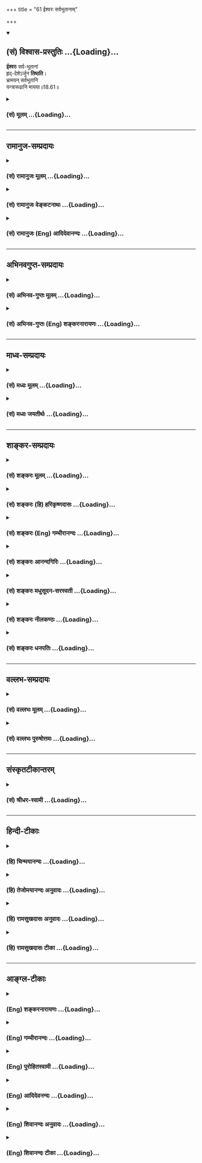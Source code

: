 +++
title = "61 ईश्वरः सर्वभूतानाम्"

+++
<div class="js_include" newlevelforh1="2" title="(सं) विश्वास-प्रस्तुतिः" unfilled url="/mahAbhAratam/shlokashaH/06-bhIShma-parva/03-bhagavad-gItA-parva/saMskRtam/vishvAsa-prastutiH/18_moxa-saMnyAsa-yogaH/61_IshvaraH_sarvabhU.md">
<details open><summary><h2>(सं) विश्वास-प्रस्तुतिः ...{Loading}...</h2></summary>

**ईश्वरः** सर्व-भूतानां  
हृद्-देशेऽर्जुन **तिष्ठति**।  
भ्रामयन् सर्वभूतानि  
यन्त्रारूढानि मायया॥18.61॥
</details>
</div>
<div class="js_include collapsed" newlevelforh1="3" title="(सं) मूलम्" unfilled url="/mahAbhAratam/shlokashaH/06-bhIShma-parva/03-bhagavad-gItA-parva/saMskRtam/mUlam/18_moxa-saMnyAsa-yogaH/61_IshvaraH_sarvabhU.md">
<details><summary><h3>(सं) मूलम् ...{Loading}...</h3></summary>

ईश्वरः सर्वभूतानां हृद्देशेऽर्जुन तिष्ठति।  
भ्रामयन्सर्वभूतानि यन्त्रारूढानि मायया।।18.61।।
</details>
</div>


_________________
## रामानुज-सम्प्रदायः
<div class="js_include collapsed" newlevelforh1="3" title="(सं) रामानुजः मूलम्" unfilled url="/mahAbhAratam/shlokashaH/06-bhIShma-parva/03-bhagavad-gItA-parva/saMskRtam/rAmAnujaH/mUlam/18_moxa-saMnyAsa-yogaH/61_IshvaraH_sarvabhU.md">
<details><summary><h3>(सं) रामानुजः मूलम् ...{Loading}...</h3></summary>

।।18.61।।**ईश्वरः** सर्वनियमनशीलो वासुदेवः **सर्वभूतानां हृद्देशे**
सकलप्रवृत्तिनिवृत्तिमूलज्ञानोदये देशे **तिष्ठति।** कथं किं कुर्वन्
तिष्ठति**यन्त्रारूढानि सर्वभूतानि मायया भ्रामयन्** स्वेन एव निर्मितं
देहेन्द्रियावस्थप्रकृत्याख्यं यन्त्रम् आरूढानि सर्वभूतानि स्वकीयया
सत्त्वादिगुणमय्या मायया गुणानुगुणं प्रवर्तयन् तिष्ठति इत्यर्थः। पूर्वम्
अपि एतद् उक्तम्सर्वस्य चाहं हृदि सन्निविष्टो मत्तः स्मृतिर्ज्ञानमपोहनं च
(गीता 15।15) इतिमत्तः सर्वं प्रवर्तते (गीता 10।8) इति च। श्रुतिश्च -- य
आत्मनि तिष्ठन् (शत॰ ब्रा॰ 1।13।1) इत्यादिका। एतन्मायानिवृत्तिहेतुम् आह --

</details>
</div>
<div class="js_include collapsed" newlevelforh1="3" title="(सं) रामानुजः वेङ्कटनाथः" unfilled url="/mahAbhAratam/shlokashaH/06-bhIShma-parva/03-bhagavad-gItA-parva/saMskRtam/rAmAnujaH/venkaTanAthaH/18_moxa-saMnyAsa-yogaH/61_IshvaraH_sarvabhU.md">
<details><summary><h3>(सं) रामानुजः वेङ्कटनाथः ...{Loading}...</h3></summary>

  
  
।।18.61।। उक्तार्थस्थापनाय त्वय्युदासीने कथमहं प्रवर्तेय तथात्वे वा कथं
तव सर्वहेतुत्वं इति चोद्यम्ईश्वरः इति श्लोकेन परिह्रियत इत्याह -- सर्वं
हीति। उक्तं स्वभावपारतन्त्र्यमपि मत्प्रयुक्तम् मम च साधारणकारणत्वान्न
कश्चिद्विरोध इति भावः। ईश्वरशब्दस्यात्रेन्द्रादिशब्दवत्
अर्वाचीनेश्वरविषयरूढिशङ्कापरिहाराय यौगिकमर्थमन्वर्थसमाख्यया
स्थापयतिसर्वनियमनशीलो वासुदेव इति। सापेक्षनिरपेक्षयोर्निरपेक्षसम्प्रत्ययः
इति न्यायादीश्वरत्वस्य सर्वविषयत्वं सिद्धम्। तस्य च व्याप्तिमूलत्वं
वासुदेवशब्देन दर्शितम्। वक्तृविषयत्वज्ञापनाय वासुदेवशब्दः।
सर्वेश्वरेणमया इति ह्यधस्ताद्दर्शितम्। सर्वव्याप्तस्य हृद्देशे
विशेषस्थितिवचनं किमर्थं इत्यत आह --
सकलप्रवृत्तिनिवृत्तिमूलज्ञानोदयप्रदेश इति। एतेन हृदयस्थितेःभ्रामयन्
इत्यत्रोपयोगो दर्शितः। ,कथमित्युपकरणाभिप्रायम्मायया इति हि तदुत्तरम्। किं
कुर्वन्निति -- ईश्वरशब्देन नियन्तृतैकनिरूपणीयतया प्रतिपन्नोऽसौ कीदृशं
नियमनं कुर्वन्नित्यर्थः। यन्त्र इत्यादिभ्रामयन् इत्यन्तमेकं वाक्यं
प्रश्नवाक्यादाकृष्टेन तिष्ठतिनाऽन्वेतव्यम्। प्रागुक्तसर्वपरामर्शेन
यन्त्रमायादिशब्दानामर्थं विवृणोति -- स्वेनैव निर्मितमित्यादिना।
भूतशब्देन; हृत्प्रदेशनिर्देशेन; पुरुषप्रवृत्तिविशेषानुगुण्यात्;
अर्थस्वभावेन च यन्त्रशब्दोऽत्र देहेन्द्रियसङ्घातविशेषविषयः। महतः
परमव्यक्तशब्देन निर्दिष्टम्; तत्रैव च शरीरं रथमेव च \[कठो.3।3\] इति
रथाख्ययन्त्रत्वेन रूपितमिति ज्ञापनाय -- देहेन्द्रियावस्थं
प्रकृत्याख्यमित्युक्तम्। तथा च श्रूयते -- सर्वाजीवे सर्वसंस्थे भ्रमन्ते
(बृहन्ते) तस्मिन् हंसो भ्राम्यते ब्रह्मचक्रे। पृथगात्मानं प्रेरितारं च
मत्वा जुष्टस्ततस्तेनामृतत्वमेति \[श्वे.उ.1।6ना.प.9।5\] इति।
एतेनयन्त्रारूढानीव(शां.)इतीवशब्दलोपेन व्याकुर्वन्तो निरस्ताः। स्वकीयेति
-- आदौगुणमयी मम माया \[7।14\] इति ह्युक्तम्। श्रुतिश्च अस्मान्मायी सृजते
विश्वमेतत्तस्मिंश्चान्यो मायया सन्निरुद्धः \[श्वेता.4।9\] मायां तु
प्रकृतिं विद्यान्मायिनं तु महेश्वरम् \[श्वेता.4।10\] इति। जीवस्य
कर्तृत्वादिभङ्गपरिहारायगुणानुगुणमित्युक्तम्। नहि जीवमीश्वरो
भूतावेशन्यायेन प्रवर्तयति; अपितु सत्त्वादिगुणमयान् भावान् पुरस्कृत्य
पूर्वसिद्धवासनाविशेषजनितसङ्गद्वारेणेति न विरोधः। भ्रामयन्;
भ्रमयन्नित्यर्थः। तत्र प्रवृत्तिहेतुतया मोहनमन्तर्नीतं; न तु
शाब्दमित्याह -- प्रवर्तयन्निति। अत्र शब्देन परोक्षव्यपदेशेनापि वक्ता
वासुदेवो निर्दिष्ट इतीममर्थं प्रागुक्तेन द्रढयितुमाह -- पूर्वमपीति। य
आत्मनि तिष्ठन् \[श.ब्रा.14।5।30\] इत्यादिनिर्दिष्टोऽन्तर्यामी
सौबालिक्यामुपनिषदि नारायण इति विशेषितः स एष सर्वभूतान्तरात्माऽपहतपाप्मा
दिव्यो देव एको नारायणः \[सुबालो.7\] इति।  
  

</details>
</div>
<div class="js_include collapsed" newlevelforh1="3" title="(सं) रामानुजः (Eng) आदिदेवानन्दः" unfilled url="/mahAbhAratam/shlokashaH/06-bhIShma-parva/03-bhagavad-gItA-parva/saMskRtam/rAmAnujaH/english/AdidevAnandaH/18_moxa-saMnyAsa-yogaH/61_IshvaraH_sarvabhU.md">
<details><summary><h3>(सं) रामानुजः (Eng) आदिदेवानन्दः ...{Loading}...</h3></summary>

18.61 Lord Vasudeva, who is the ruler over all, lives in 'the heart of all beings,' i.e., in the region from which arises all knowledge which is at the root of all secular and spiritual activities. How and doing what does He exist; He exists enabling, by His Maya (power), 'all beings who are mounted, as it were, on the machine Prakrti' in the form of body and senses created by Himself, to act in accordance with their Gunas of Sattva and others. It was already expressed in 'And I am seated in the hearts of all. From Me are memory, knowledge and their removal also'
(15.15) and in 'From Me proceed everything' (10.8). The Srutis also proclaim 'He who, dwelling in the self' (Br. U. Madh., 3.7.22). He now explains the way to get rid of the Maya:

</details>
</div>


_________________
## अभिनवगुप्त-सम्प्रदायः
<div class="js_include collapsed" newlevelforh1="3" title="(सं) अभिनव-गुप्तः मूलम्" unfilled url="/mahAbhAratam/shlokashaH/06-bhIShma-parva/03-bhagavad-gItA-parva/saMskRtam/abhinava-guptaH/mUlam/18_moxa-saMnyAsa-yogaH/61_IshvaraH_sarvabhU.md">
<details><summary><h3>(सं) अभिनव-गुप्तः मूलम् ...{Loading}...</h3></summary>

।।18.61 -- 18.62।। ईश्वर इति। तमेवेति। एष ईश्वरः परमात्मा अवश्यं शरणत्वेन
ग्राह्यः। तत्र हि अधिष्ठातरि कर्तरि +++(omits कर्तरि )+++ बोद्धरि स्वात्ममये
विमृष्टे +++(;N विस्पष्टे )+++ ; न कर्माणि स्थतिभाञ्जि भवन्ति। न हि
निशिततरनखरकोटिविदारितसमदकरिकरटगलितमुक्ताफलनिकरपरिकरप्रकाशितप्रतापमहसि (
omits -- परिकर -- ) सिंहकिशोरके गुहामधितिष्ठति चपलमनसो
विद्रवणमात्रबलशालिनो हरिणपोतकाः +++(K हिरण -- )+++ स्वैरं
स्वव्यापारपरिशीलनापटुभावमवलंबन्ते इति। तमेव शरणं गच्च्छइत्युपक्रम्य
मत्प्रसादात् इति निर्वाहवाक्यमभिदधत् भगवान् परमात्मानम् ईश्वरं वासुदेवं
च एकतया योजयति इति।

</details>
</div>
<div class="js_include collapsed" newlevelforh1="3" title="(सं) अभिनव-गुप्तः (Eng) शङ्करनारायणः" unfilled url="/mahAbhAratam/shlokashaH/06-bhIShma-parva/03-bhagavad-gItA-parva/saMskRtam/abhinava-guptaH/english/shankaranArAyaNaH/18_moxa-saMnyAsa-yogaH/61_IshvaraH_sarvabhU.md">
<details><summary><h3>(सं) अभिनव-गुप्तः (Eng) शङ्करनारायणः ...{Loading}...</h3></summary>

18.61 See Comment under 18.62

</details>
</div>


_________________
## माध्व-सम्प्रदायः
<div class="js_include collapsed" newlevelforh1="3" title="(सं) मध्वः मूलम्" unfilled url="/mahAbhAratam/shlokashaH/06-bhIShma-parva/03-bhagavad-gItA-parva/saMskRtam/madhvaH/mUlam/18_moxa-saMnyAsa-yogaH/61_IshvaraH_sarvabhU.md">
<details><summary><h3>(सं) मध्वः मूलम् ...{Loading}...</h3></summary>

।।18.61।। Sri Madhvacharya did not comment on this sloka.

</details>
</div>
<div class="js_include collapsed" newlevelforh1="3" title="(सं) मध्वः जयतीर्थः" unfilled url="/mahAbhAratam/shlokashaH/06-bhIShma-parva/03-bhagavad-gItA-parva/saMskRtam/madhvaH/jayatIrthaH/18_moxa-saMnyAsa-yogaH/61_IshvaraH_sarvabhU.md">
<details><summary><h3>(सं) मध्वः जयतीर्थः ...{Loading}...</h3></summary>

।।18.61।। Sri Jayatirtha did not comment on this sloka.

</details>
</div>


_________________
## शाङ्कर-सम्प्रदायः
<div class="js_include collapsed" newlevelforh1="3" title="(सं) शङ्करः मूलम्" unfilled url="/mahAbhAratam/shlokashaH/06-bhIShma-parva/03-bhagavad-gItA-parva/saMskRtam/shankaraH/mUlam/18_moxa-saMnyAsa-yogaH/61_IshvaraH_sarvabhU.md">
<details><summary><h3>(सं) शङ्करः मूलम् ...{Loading}...</h3></summary>

।।18.61।। -- **ईश्वरः** ईशनशीलः नारायणः **सर्वभूतानां** सर्वप्राणिनां
**हृद्देशे** हृदयदेशे **अर्जुन** शुक्लान्तरात्मस्वभावः विशुद्धान्तःकरणः
-- अहश्च कृष्णमहरर्जुनं च (ऋ. सं. 6।9।1) इति दर्शनात् -- **तिष्ठति**
स्थितिं लभते। तेषु सः कथं तिष्ठतीति; आह -- **भ्रामयन्** भ्रमणं कारयन्
**सर्वभूतानि यन्त्रारूढानि** यन्त्राणि आरूढानि अधिष्ठितानि इव -- इति
इवशब्दः अत्र द्रष्टव्यः -- यथा दारुकृतपुरुषादीनि यन्त्रारूढानि।
**मायया** च्छद्मना भ्रामयन् तिष्ठति इति संबन्धः।।

</details>
</div>
<div class="js_include collapsed" newlevelforh1="3" title="(सं) शङ्करः (हि) हरिकृष्णदासः" unfilled url="/mahAbhAratam/shlokashaH/06-bhIShma-parva/03-bhagavad-gItA-parva/saMskRtam/shankaraH/hindI/harikRShNadAsaH/18_moxa-saMnyAsa-yogaH/61_IshvaraH_sarvabhU.md">
<details><summary><h3>(सं) शङ्करः (हि) हरिकृष्णदासः ...{Loading}...</h3></summary>

।।18.61।। क्योंकि --, हे अर्जुन ईश्वर अर्थात् सबका शासन करनेवाला नारायण
समस्त प्राणियोंके हृदयदेशमें स्थित है। जो शुक्ल स्वच्छशुद्ध
अन्तरात्मास्वभाववाला हो अर्थात् पवित्र अन्तःकरणयुक्त हो उसका नाम अर्जुन
है क्योंकि,अहश्च कृष्णमहरर्जुनं च इस कथनमें अर्जुनशब्द शुद्धताका वाचक
देखा गया है। वह ( ईश्वर ) कैसे स्थित है सो कहते हैं -- समस्त
प्राणियोंको; यन्त्रपर आरूढ़ हुईचढ़ी हुई कठपुतलियोंकी भाँति; भ्रमाता हुआ
-- भ्रमण कराता हुआ स्थित है। यहाँ इव ( भाँति ) शब्द अधिक समझना चाहिये;
अर्थात् जैसे यन्त्रपर आरूढ़ कठपुतली आदिको ( खिलाड़ी ) मायासे भ्रमाता हुआ
स्थित रहता है; उसी तरह ईश्वर सबके हृदयमें स्थित है; इस प्रकार इसका
सम्बन्ध है।

</details>
</div>
<div class="js_include collapsed" newlevelforh1="3" title="(सं) शङ्करः (Eng) गम्भीरानन्दः" unfilled url="/mahAbhAratam/shlokashaH/06-bhIShma-parva/03-bhagavad-gItA-parva/saMskRtam/shankaraH/english/gambhIrAnandaH/18_moxa-saMnyAsa-yogaH/61_IshvaraH_sarvabhU.md">
<details><summary><h3>(सं) शङ्करः (Eng) गम्भीरानन्दः ...{Loading}...</h3></summary>

18.61 Arjuna, O Arjuna-one whose self is naturally white (pure), i.e.
one possessing a pure internal organ. This follows from the Vedic text,
'The day is dark and the day is arjuna (white) (Rg. 6.9.1). Isvarah, the
Lord , Narayana the Ruler; tisthati, resides, remains seated; hrd-dese,
in the region of the heart; sarva-bhutanam, of all creatures, of all
living beings. How does He reside; In answer the Lord says: bhramayan,
revolving; mayaya, through Maya, through delusion; sarva-bhutani, all
the creatures; as though yantra-arudhani, mounted on a machine-like man'
etc., made of wood, mounted on a machine. The word iva (as though) has
to be thus understood here. Bhramayan, revolving, is to be connected
with tisthati, resides (conveying the idea, 'resides৷৷.while
revolving').

</details>
</div>
<div class="js_include collapsed" newlevelforh1="3" title="(सं) शङ्करः आनन्दगिरिः" unfilled url="/mahAbhAratam/shlokashaH/06-bhIShma-parva/03-bhagavad-gItA-parva/saMskRtam/shankaraH/AnandagiriH/18_moxa-saMnyAsa-yogaH/61_IshvaraH_sarvabhU.md">
<details><summary><h3>(सं) शङ्करः आनन्दगिरिः ...{Loading}...</h3></summary>

।।18.61।। इतोऽपि त्वया युद्धं कर्तव्यमेवेत्याह -- **यस्मादिति।**
अर्जुनशब्दस्योक्तार्थत्वे श्रुतिमुदाहरति -- **अहश्चेति।**अहश्च
कृष्णमहरर्जुनं च विवर्तेते रजसी वेद्याभिः इत्यत्र
किंचिदहस्तावत्कृष्णमस्वच्छं कलुषितमिव लक्ष्यते
किंचित्पुनरहरर्जुनमतिस्वच्छं शुद्धस्वभावमुपलभ्यते। एवमर्जुनशब्दस्य
शुक्लशब्दपर्यायतया प्रयोगदर्शनादुक्तार्थत्वमुचितमित्यर्थः।
यन्त्रारूढानीवेति कथमुच्यते तत्राह -- **इवशब्द इति।** तदेव प्रपञ्चयति --
**यथेति।** दारुमयानि यन्त्राणि यथा लौकिको मायावी मायया भ्रामयन्वर्तते
तथेश्वरोऽपि सर्वाणि भूतानि भ्रामयन्नेव हृदये तिष्ठतीत्यर्थः।

</details>
</div>
<div class="js_include collapsed" newlevelforh1="3" title="(सं) शङ्करः मधुसूदन-सरस्वती" unfilled url="/mahAbhAratam/shlokashaH/06-bhIShma-parva/03-bhagavad-gItA-parva/saMskRtam/shankaraH/madhusUdana-sarasvatI/18_moxa-saMnyAsa-yogaH/61_IshvaraH_sarvabhU.md">
<details><summary><h3>(सं) शङ्करः मधुसूदन-सरस्वती ...{Loading}...</h3></summary>

।।18.61।। स्वभावाधीनतामुक्त्वेश्वराधीनतां विवृणोति -- ईश्वर इति। ईश्वर
ईशनशीलो नारायणः सर्वान्तर्यामीयः पृथिव्यां तिष्ठन्पृथिव्या अन्तरो यं
पृथिवी न वेद यस्य पृथिवी शरीरं यः पृथिवीमन्तरो यमयति। यच्च
किंचिज्जगत्सर्वं दृश्यते श्रूयतेऽपि वा। अन्तर्बहिश्च तत्सर्वं व्याप्य
नारायणः स्थितः इत्यादिश्रुतिसिद्धः सर्वभूतानां सर्वेषां प्राणिनां
हृद्देशेऽन्तःकरणे तिष्ठति सर्वव्यापकोऽपि तत्राभिव्यज्यते
सप्तद्वीपाधिपतिरिव राम उत्तरकोसलेषु। हेऽर्जुन हे शुक्ल शुद्धान्तःकरण;
एतादृशमीश्वरं त्वं ज्ञातुं योग्योसीति द्योत्यते। किं कुर्वंस्तिष्ठति
भ्रामयन्नितस्ततश्चालयन् सर्वभूतानि परतन्त्राणि मायया छद्मना
यन्त्रारूढानीव सूत्रसंचारादियन्त्रमारूढानि
दारुनिर्मितपुरुषादीन्यत्यन्तपरतन्त्राणि यथा मायावी भ्रामयति
तद्वदित्यर्थशेषः।

</details>
</div>
<div class="js_include collapsed" newlevelforh1="3" title="(सं) शङ्करः नीलकण्ठः" unfilled url="/mahAbhAratam/shlokashaH/06-bhIShma-parva/03-bhagavad-gItA-parva/saMskRtam/shankaraH/nIlakaNThaH/18_moxa-saMnyAsa-yogaH/61_IshvaraH_sarvabhU.md">
<details><summary><h3>(सं) शङ्करः नीलकण्ठः ...{Loading}...</h3></summary>

।।18.61।। कोऽसौ परो यद्वशेऽहमस्मीत्यत आह -- **ईश्वर इति।** ईश्वर
ईशनशीलोऽन्तर्यामी पृथिव्यादीनामस्माकं च सर्वभूतानां सर्वप्राणिनां
हृद्देशे बुद्धिगुहायां सर्वप्राणिप्रवर्तकस्तिष्ठति। कीदृशः। सर्वभूतानि
भ्रामयन्नूर्ध्वाधोमार्गेषु संचारयन् काष्ठपुत्तिका इव सूत्रधारः
यन्त्रारूढानि यन्त्रमिव यन्त्रं उत्क्रमणादिसाधनं सर्वप्राणाद्यात्मकं
लिङ्गं तदारूढानि मायया स्वशक्त्या भ्रामयन्निति संबन्धः। हे अर्जुन शुक्ल
विशुद्धान्तःकरण; सेश्वरोऽसीति भावः। अत्राहंकारपूर्वकं यः कर्म करोति यश्च
ईश्वरपरवशोऽहंकरोमीति बुद्ध्या करोति तयोरत्यन्तवैलक्षण्यप्रदर्शनार्थो
मन्त्रो भाष्ये उदाहृतःअहश्च कृष्णमहरर्जुनं च विवर्तेते रजसी वेद्याभिः
इति भारद्वाजार्षंअहश्च कृष्णमहरर्जुनं चइत्याग्निमारुतस्य प्रतिपत् इति
ब्राह्मणेन आग्निमारुते शस्त्रे विनियुक्ता प्रथमेयमृक्। यस्मिन् दिवसे
सोमः सूयते यागार्थं तदेव जन्मसाफल्यदिनं मुख्यमहःशब्दवाच्यम्। अन्यत्तु
दिनमदिनमेव निष्फलत्वात्। तथा च स्मृतिःदशभिर्जन्मभिर्वेदा आधानं
शतजन्मभिः। सहस्रैर्जन्मभिः सोमं ब्राह्मण्यं पातुमर्हति इति सोमयागस्य
दौर्लभ्यं दर्शयति। तदयमहःशब्दः कालवचनोऽपि सौम्ये कर्मणि वर्तते। यथा
दर्शपौर्णमासशब्दौ। तत्रैवं सति अहः यागः कृष्णं अविदुषा कृतं अप्रकाशमिव
भवति। तथाऽहरर्जुनं स्वच्छं तदेव विदुषा कृतं प्रकाशरूपमिव भवति। ते एते
उभे अपि विद्वदविद्वत्कृते अहनी रजसी प्रवृत्तिरूपत्वात् रजोगुणकार्ये अपि
वेद्याभिर्विद्याभिः कर्माङ्गावबद्धोपासनारूपा वा परमेश्वरे
सर्वकर्मार्पणरूपा वा अहंकरोमीत्यभिमानरूपा वा विद्या विज्ञानानि
ताभिर्विवर्तेते वैपरीत्येन वर्तेते। सोपासनं कर्म श्वेतं
परमात्मतत्त्वप्रकाशकं बन्धविच्छेदहेतुः; मूढकृतं कर्म कृष्णं स्वरूपावरकं
बन्धहेतुरित्यर्थः। तदेवं भगवान् पार्थं अर्जुनेति संबोधयन् एतस्य
स्वच्छान्तःकरणत्वद्योतनेन शुक्ले धर्मेऽधिकारं दर्शयति।

</details>
</div>
<div class="js_include collapsed" newlevelforh1="3" title="(सं) शङ्करः धनपतिः" unfilled url="/mahAbhAratam/shlokashaH/06-bhIShma-parva/03-bhagavad-gItA-parva/saMskRtam/shankaraH/dhanapatiH/18_moxa-saMnyAsa-yogaH/61_IshvaraH_sarvabhU.md">
<details><summary><h3>(सं) शङ्करः धनपतिः ...{Loading}...</h3></summary>

।।18.61।। स्वभावपारातन्त्र्यमुक्त्वेदानीमन्तर्यामिपारतन्त्र्यमाह। ईश्वर
ईशनशीलः नारायणः सर्वभूतानां सर्वप्राणिनां हृद्देशे तिष्ठति सर्वत्र
स्थितोऽपि हृदयेऽभिवक्ततया तिष्ठति। अहश्च कृष्णमहरर्जुनं च इति श्रुतौ
अर्जुनशब्दस्य शुक्लशब्दापर्यायताय प्रयोगदर्शनात् शुक्लान्तरात्मस्वभावो
विशुद्धन्तःकरणोऽर्जुनस्तं संबोधयन्नर्जुनस्य तवाविवेकेन निबन्धनं
स्वस्वातन्त्र्याध्यारोफणं नोचतम्; किंतु ईश्वरप्रेरितः सर्वं करोमीति
परिज्ञानमिति सूचयति। किं कुर्वन् तिष्ठतीत्याकाङ्क्षायामाह -- भ्रामयन्
भ्रमणं कारयन् सर्वभूतानि यन्त्रारुढानि यन्त्राण्यारुढान्यधिष्ठितानीव यथा
मायावी दारुकृतपुरुषादीनि यन्त्रारुढानि मायया छद्मना भ्रामयंस्तिष्ठति
तद्वदीश्वरो यन्त्रसदृश शरीरारुढानि भूतानीत्यर्थः।

</details>
</div>


_________________
## वल्लभ-सम्प्रदायः
<div class="js_include collapsed" newlevelforh1="3" title="(सं) वल्लभः मूलम्" unfilled url="/mahAbhAratam/shlokashaH/06-bhIShma-parva/03-bhagavad-gItA-parva/saMskRtam/vallabhaH/mUlam/18_moxa-saMnyAsa-yogaH/61_IshvaraH_sarvabhU.md">
<details><summary><h3>(सं) वल्लभः मूलम् ...{Loading}...</h3></summary>

।।18.61।। इदानीं प्राकृतभूतजातनियन्तृरूपेण मया सर्वं भूतजातं
प्राकृतकर्मानुगुणलीलया प्रकृत्यनुवर्त्तने नियमितं भवतीति
ब्रह्मसूत्रसिद्धान्तमाह -- ईश्वर इति। ईश्वरः सर्वनियमनशीलो वासुदेवः
सर्वेषां प्राकृतानां भूतानां लीलयोच्चनीचभावेन स्वात्मना सृष्टानां
प्रकृत्या संसृष्टानां आब्रह्मस्तम्बपर्यन्तानां हृद्देशे हृदयाकाशे
तिष्ठति। तत्रान्तर्यामिस्वरूपेण स्थितोऽपि निर्लेप इत्याशयेनेश्वर
इत्युक्तम्। उपाधिस्थाने स्थितस्य तदसंस्पृष्टत्वमीश्वरत्वादित्यर्थः। अतएव
आकाशवत्सर्वगतः \[शां.उ.2।1।3\] एको देवः सर्वभूतेषु गूढः ৷৷. साक्षी चेता
केवलो निर्गुणश्च \[श्वेता.6।11ब्रह्मो.3गोपालो.3।19राधो.4।1\] इति
श्रूयते। स च चेताः स्वयम्प्रकाशकः स्वप्रकाशश्च प्रदीपवत् यन्त्रारूढानि
यन्त्रे इवारूढानि मायया भ्रामयन् भवति। भ्रामणं हि प्रेरणं; यन्त्रं च
स्वनिर्मितं देहेन्द्रियादिरूपं; तत्रारूढांश्चेतनांस्तद्गुणानुगुण्येन
प्रवर्त्तयंस्तिष्ठति। इदं चसर्वस्य चाऽहं हृदि सन्निविष्टः \[15।15\]
इत्यस्य भाष्यरूपम्।

</details>
</div>
<div class="js_include collapsed" newlevelforh1="3" title="(सं) वल्लभः पुरुषोत्तमः" unfilled url="/mahAbhAratam/shlokashaH/06-bhIShma-parva/03-bhagavad-gItA-parva/saMskRtam/vallabhaH/puruShottamaH/18_moxa-saMnyAsa-yogaH/61_IshvaraH_sarvabhU.md">
<details><summary><h3>(सं) वल्लभः पुरुषोत्तमः ...{Loading}...</h3></summary>

  
  
।।18.61।। नन्वीश्वराज्ञाव्यतिरेकेण प्रकृतिकर्मणोः कथं तथात्वं इत्यत आह --
ईश्वर इति। हे अर्जुन वृक्षजातीयनामत्वेन ज्ञानानर्ह ईश्वरो
नियामकस्तत्त्वेन सर्वभूतानां हृद्देशे हृदयमध्ये तिष्ठति मायया सर्वभूतानि
यन्त्रारूढानि शरीरारूढानि भ्रामयँस्तिष्ठति यथा दारुयन्त्रारूढानि
कृत्रिमभूतानि सूत्रधारश्चालयति तथा मायया भ्रामयंस्तिष्ठतीति वाऽर्थः। अत
ईश्वरप्रेरितानेव प्रकृतिः कर्म च साधकतया प्रेरयतीत्यर्थः।  
  

</details>
</div>


_________________
## संस्कृतटीकान्तरम्
<div class="js_include collapsed" newlevelforh1="3" title="(सं) श्रीधर-स्वामी" unfilled url="/mahAbhAratam/shlokashaH/06-bhIShma-parva/03-bhagavad-gItA-parva/saMskRtam/shrIdhara-svAmI/18_moxa-saMnyAsa-yogaH/61_IshvaraH_sarvabhU.md">
<details><summary><h3>(सं) श्रीधर-स्वामी ...{Loading}...</h3></summary>

।।18.61।। तदेवं श्लोकद्वयेन साङ्ख्यादिमतेन प्रकृतिपारतन्त्र्यं
स्वभावपारतन्त्र्यं कर्मपारतन्त्र्यं चोक्तम्। इदानीं स्वमतमाह **-- ईश्वर
इति द्वाभ्याम्।** सर्वभूतानां हृदयमध्ये ईश्वरोऽन्तर्यामी तिष्ठति। किं
कुर्वन् सर्वाणि भूतानि मायया निजशक्त्या भ्रामयन् तत्तत्कर्मसु प्रवर्तयन्
यथा दारुयन्त्रमारूढानि कृत्रिमाणि भूतानि सूत्रधारो लोके भ्रामयति
तद्वदित्यर्थः। यद्वा यन्त्राणि शरीराणि आरूढानि भूतानि देहाभिमानिनो
जीवान् भ्रामयन्नित्यर्थः। तथाच श्वेताश्वतराणां मन्त्रःएको देवः
सर्वभूतेषु गूढः सर्वव्यापी सर्वभूतान्तरात्मा। कर्माध्यक्षः
सर्वभूताधिवासः साक्षी चेता केवलो निर्गुणश्च इति। अन्तर्यामिब्राह्मणं चय
आत्मनि तिष्ठन्नात्मानमन्तरो यमयति यमात्मा न वेद यस्यात्मा शरीरं एष त
आत्मान्तर्याम्यमृतः इत्यादि।

</details>
</div>


_________________
## हिन्दी-टीकाः
<div class="js_include collapsed" newlevelforh1="3" title="(हि) चिन्मयानन्दः" unfilled url="/mahAbhAratam/shlokashaH/06-bhIShma-parva/03-bhagavad-gItA-parva/hindI/chinmayAnandaH/18_moxa-saMnyAsa-yogaH/61_IshvaraH_sarvabhU.md">
<details><summary><h3>(हि) चिन्मयानन्दः ...{Loading}...</h3></summary>

।।18.61।। भगवान् श्रीकृष्ण का उपदेश सुस्पष्ट एवं सर्वथा सन्देह रहित है।
गीताचार्य कहते हैं; मेरा स्मरण ईश्वर अर्थात् सम्पूर्ण विश्व के शासक के
रूप में करो। ईश्वर ही नियामक और नियन्ता है। उसकी उपस्थिति में ही जगत् की
समस्त घटनाएं घट सकती हैं; अन्यथा नहीं। जैसै कि वाष्प इंजन का ईश्वर वाष्प
है; जिसके बिना इंजन में गति नहीं आ सकती। ईश्वर का स्मरण केवल सगुणसाकार
अर्थात् शक्ति के मानवीय रूप में ही नहीं करना चाहिये; जैसे कैलाशपति;
शिवजी; या वैकुण्ठवासी विष्णु या स्वर्ग में स्थित पिता के रूप में। ईश्वर
तो भूतमात्र के हृदय में निवास कर रहा अंतरयामी है। इसकी पहचान हृदय में ही
हो सकती है। जिस प्रकार विशाल महानगरी में किसी व्यक्ति से मिलने के लिये
उसके निवासस्थान का पता बताया जाता है; उसी प्रकार; यहाँ; भगवान् श्रीकृष्ण
अपना स्थानीय पता बता रहे हैंहृदय शब्द से तात्पर्य शारीरिक अंग रूप हृदय
से नहीं है। दर्शनशास्त्र में हृदय का अर्थ लाक्षणिक है; शाब्दिक नहीं।
प्रेम; करुणा; धृति; उत्साह; स्नेह; कोमलता; क्षमा; उदारता जैसे दैवी गुणों
से सम्पन्न मन ही हृदय कहलाता है। परमेश्वर ही चेतनता और शक्ति का स्रोत
है; जो अपनी शक्ति प्राणीमात्र को प्रदान करता है। समस्त प्राणी ईश्वर के
ही चारों ओर इस प्रकार घूमते रहते हैं; जैसे कठपुतलियां किसी के हाथों में
बन्धी खेल करती है। कठपुतलियों की अपनी कोई सार्मथ्य; शक्ति या भावना नहीं
होती; वे जो कुछ खेल करती दिखाई देती हैं; वह सब अदृश्य हाथ की शक्ति है जो
उन कठपुतलियों को धारण किये रहता है। पारमर्थिक दृष्टि से; ईश्वर का अर्थ
चैतन्यस्वरूप ब्रह्म है। इस चैतन्य के सम्बन्ध से ही शरीर; मन आदि जड़
उपाधियाँ कार्य करने में सक्षम होती हैं। अन्यथा; जड़ पदार्थ में स्वयं न
कर्म करने की शक्ति है और न वस्तुओं को जानने की। इस दृष्टि से इस श्लोक का
अर्थ यह होगा कि चैतन्यस्वरूप आत्मा की उपस्थिति में प्राणीमात्र अपनेअपने
स्वभाव के अनुसार यत्रतत्र भ्रमण करते रहते हैं। इसी तथ्य को यहाँ इस
प्रकार कहा गया है कि ईश्वर अपनी माया से भूतमात्र को घुमाता है। इसी श्लोक
का दूसरा अर्थ निम्न प्रकार से होगा। समष्टि माया में व्यक्त चैतन्यस्वरूप
परमात्मा ही ईश्वर कहलाता है; जो सर्वज्ञसर्वशक्तिमान् है। वह ईश्वर अपनी
माया से समस्त जीवों को घुमाता है इसका अर्थ यह हुआ कि वह ईश्वर समस्त
जीवों को उनके कर्मानुसार फल प्रदान करता है। ईश्वर के बिना व्यष्टि जीवों
का अस्तित्व संभव ही नहीं है। समस्त जीवों को कर्म और ज्ञान की शक्तियां
ईश्वर से ही प्राप्त होती हैं। इस प्रकार; वेदान्त के सिद्धांत को समझकर इस
श्लोक के अध्ययन से यहाँ प्रयुक्त रूपक का अर्थ स्पष्ट हो जाता है।

</details>
</div>
<div class="js_include collapsed" newlevelforh1="3" title="(हि) तेजोमयानन्दः अनुवादः" unfilled url="/mahAbhAratam/shlokashaH/06-bhIShma-parva/03-bhagavad-gItA-parva/hindI/tejomayAnandaH/anuvAdaH/18_moxa-saMnyAsa-yogaH/61_IshvaraH_sarvabhU.md">
<details><summary><h3>(हि) तेजोमयानन्दः अनुवादः ...{Loading}...</h3></summary>

।।18.61।। हे अर्जुन (मानों किसी) यन्त्र पर आरूढ़ समस्त भूतों को ईश्वर
अपनी माया से घुमाता हुआ (भ्रामयन्) भूतमात्र के हृदय में स्थित रहता
है।।  
  

</details>
</div>
<div class="js_include collapsed" newlevelforh1="3" title="(हि) रामसुखदासः अनुवादः" unfilled url="/mahAbhAratam/shlokashaH/06-bhIShma-parva/03-bhagavad-gItA-parva/hindI/rAmasukhadAsaH/anuvAdaH/18_moxa-saMnyAsa-yogaH/61_IshvaraH_sarvabhU.md">
<details><summary><h3>(हि) रामसुखदासः अनुवादः ...{Loading}...</h3></summary>

।।18.61।। हे अर्जुन ! ईश्वर सम्पूर्ण प्राणियोंके हृदयमें रहता है और अपनी
मायासे शरीररूपी यन्त्रपर आरूढ़ हुए सम्पूर्ण प्राणियोंको (उनके स्वभावके
अनुसार) भ्रमण कराता रहता है।

</details>
</div>
<div class="js_include collapsed" newlevelforh1="3" title="(हि) रामसुखदासः टीका" unfilled url="/mahAbhAratam/shlokashaH/06-bhIShma-parva/03-bhagavad-gItA-parva/hindI/rAmasukhadAsaH/TIkA/18_moxa-saMnyAsa-yogaH/61_IshvaraH_sarvabhU.md">
<details><summary><h3>(हि) रामसुखदासः टीका ...{Loading}...</h3></summary>

।।18.61।।***व्याख्या --***  **ईश्वरः सर्वभूतानां ৷৷. यन्त्रारूढानि
मायया --** इसका तात्पर्य यह है कि जो ईश्वर सबका शासक; नियामक; सबका
भरणपोषण करनेवाला और निरपेक्षरूपसे सबका संचालक है; वह अपनी,शक्तिसे उन
प्राणियोंको घुमाता है; जिन्होंने शरीरको मैं औरमेरा मान रखा है।  
  
जैसे; विद्युत्शक्तिसे संचालित यन्त्र -- रेलपर कोई आरूढ़ हो जाता है; चढ़
जाता है तो उसको परवशतासे रेलके अनुसार ही जाना पड़ता है। परन्तु जब वह
रेलपर आरूढ़ नहीं रहता; नीचे उतर जाता है; तब उसको रेलके अनुसार नहीं जाना
पड़ता। ऐसे ही जबतक मनुष्य शरीररूपी यन्त्रके साथ मैं और मेरेपनका समबन्ध
रखता है; तबतक ईश्वर उसको उसके स्वभाव **(टिप्पणी प₀ 962)** के अनुसार
संचालित करता रहता है और वह मनुष्य जन्ममरणरूप संसारके चक्रमें घूमता रहता
है। शरीरके साथ मैंमेरेपनका सम्बन्ध होनेसे ही रागद्वेष पैदा होते हैं;
जिससे स्वभाव अशुद्ध हो जाता है। स्वभावके अशुद्ध होनेपर मनुष्य प्रकृति
अर्थात् स्वभावके परवश हो जाता है। परन्तु शरीरसे सर्वथा सम्बन्धविच्छेद
होनेपर जब स्वभाव रागद्वेषसे रहित अर्थात् शुद्ध हो जाता है; तब प्रकृतिकी
परवशता नहीं रहती। प्रकृति(स्वभाव)की परवशता न रहनेसे ईश्वरकी माया उसको
संचालित नहीं करती। अब यहाँ यह शङ्का होती है कि जब ईश्वर ही हमारेको भ्रमण
करवाता है; क्रिया करवाता है; तब यह काम करना चाहिये और यह काम नहीं करना
चाहिये -- ऐसी स्वतंन्त्रता कहाँ रही क्योंकि यन्त्रारूढ़ होनेके कारण हम
यन्त्रके और यन्त्रके संचालक ईश्वरके अधीन हो गये; परतन्त्र हो गये; फिर
यन्त्रका संचालक (प्रेरक) जैसा करायेगा; वैसा ही होगा इसका समाधान इस
प्रकार इस प्रकार है -- जैसे; बिजलीसे संचालित होनेवाले यन्त्र अनेक तरहके
होते हैं। एक ही बिजलीसे संचालित होनेपर भी किसी यन्त्रमें बर्फ जम जाती है
और किसी यन्त्रमें अग्नि जल जाती है अर्थात् उनमें एकदूसरेसे बिलकुल
विरुद्ध काम होता है। परन्तु बिजलीका यह आग्रह नहीं रहता कि मैं तो केवल
बर्फ ही जमाऊँगी अथवा केवल अग्नि ही जलाऊँगी। यन्त्रोंका भी ऐसा आग्रह नहीं
रहता कि हम तो केवल बर्फ ही जमायेंगे अथवा केवल अग्नि ही जलायेंगे;
प्रत्युत यन्त्र बनानेवाले कारीगरने यन्त्रोंको जैसा बना दिया है; उसके
अनुसार उनमें स्वाभाविक ही बर्फ जमती है और अग्नि जलती है। ऐसे ही मनुष्य;
पशु; पक्षी; देवता; यक्ष राक्षस आदि जितने भी प्राणी हैं; सब शरीररूपी
यन्त्रोंपर चढ़े हुए हैं और उन सभी यन्त्रोंको ईश्वर संचालित करता है। उन
अलगअलग शरीरोँमें भी जिस शरीरमें जैसा स्वभाव है; उस स्वभावके अनुसार वे
ईश्वरसे प्रेरणा पाते हैं और कार्य करते हैं। तात्पर्य यह है कि उन
शरीरोंसे मैंमेरेपनका सम्बन्ध माननेवालेका जैसा (अच्छा या मन्दा) स्वभाव
होता है; उससे वैसी ही क्रियाएँ होती हैं। अच्छे स्वभाववाले (सज्जन)
मनुष्यके द्वारा श्रेष्ठ क्रियाएँ होती हैं और मन्दे स्वभाववाले (दुष्ट)
मनुष्यके द्वारा खराब क्रियाएँ होती हैं। इसलिये अच्छी या मन्दी क्रियाओंको
करानेमें ईश्वरका हाथ नहीं है; प्रत्युत खुदके बनाये हुए अच्छे या मन्दे
स्वभावका ही हाथ है। जैसे बिजली यन्त्रके स्वभावके अनुसार ही उसका संचालन
करती है; ऐसे ही ईश्वर प्राणीके (शरीरमें स्थित) स्वभावके अनुसार उसका
संचालन करते हैं। जैसा स्वभाव होगा; वैसे ही कर्म होंगे। इसमें एक बात
विशेष ध्यान देनेकी है कि स्वभावको सुधारनेमें और बिगाड़नेमें सभी मनुष्य
स्वतन्त्र हैं; कोई भी परतन्त्र नहीं है। परन्तु पशु; पक्षी; देवता आदि
जितने भी मनुष्येतर प्राणी हैं; उनमें अपने स्वभावको सुधारनेका न अधिकार है
और न स्वतन्त्रता ही है। मनुष्यशरीर अपना उद्धार करनेके लिये ही मिला है;
इसलिये इसमें अपने स्वभावको सुधारनेका पूरा अधिकार; पूरी स्वतन्त्रता है।
उस स्वतन्त्रताका सदुपयोग करके स्वभाव सुधारनेमें और स्वतन्त्रताका
दुरुपयोग करके स्वभाव बिगाड़नेमें मनुष्य स्वयं ही हेतु है। ईश्वर सम्पूर्ण
प्राणियोंके हृदयदेशमें रहता है -- यह कहनेका तात्पर्य है कि जैसे
पृथ्वीमें सब जगह जल रहनेपर भी जहाँ कुआँ होता है; वहींसे जल प्राप्त होता
है ऐसे ही परमात्मा सब जगह समान रीतिसे परिपूर्ण होते हुए भी हृदयमें
प्राप्त होते हैं अर्थात् हृदय सर्वव्यापी परमात्माकी प्राप्तिका विशेष
स्थान है। ऐसे ही तीसरे अध्यायमें सर्वव्यापी परमात्माको यज्ञ(निष्कामकर्म)
में स्थित बताया गया है **तस्मात्सर्वगतं ब्रह्म नित्यं यज्ञे**
प्रतिष्ठितम् **(गीता 3। 15)।**विशेष बातसाधककी प्रायः यह भूल होती है कि
वह भजन; कीर्तन; ध्यान आदि करते हुए भी भगवान् दूर हैं वे अभी नहीं मिलेंगे
यहाँ नहीं मिलेंगे अभी मैं योग्य नहीं हूँ भगवान्की कृपा नहीं है आदि
भावनाएँ बनाकर भगवान्की दूरीकी मान्यता ही दृढ़ करता रहता है। इस जगह
साधकको यह सावधानी रखनी चाहिये कि जब भगवान् सभी प्राणियोंमें मौजूद हैं तो
मेरेमें भी हैं। वे सर्वत्र व्यापक हैं तो मैं जो जप करता हूँ उस जपमें भी
भगवान् हैं मैं श्वास लेता हूँ तो उस श्वासमें भी भगवान् हैं मेरे मनमें भी
भगवान् हैं; बुद्धिमें भी भगवान् हैं मैं जो मैंमैं कहता हूँ; उस मैं में
भी भगवान् हैं। उस मैं का जो आधार है; वह अपना स्वरूप भगवान्से अभिन्न है
अर्थात् मैंपन तो दूर है; पर भगवान् मैंपनसे भी नजदीक हैं। इस प्रकार
अपनेमें भगवान्को मानते हुए ही भजन; जप; ध्यान आदि करने चाहिये। अब शङ्का यह
होती है कि अपनेमें परमात्माको माननेसे मैं और परमात्मा दो (अलगअलग) हैं --
यह द्वैतापत्ति होगी। इसका समाधान यह है कि परमात्माको अपनेमें माननेसे
द्वैतापत्ति नहीं होती; प्रत्युत अहंकार(मैंपन) को स्वीकार करनेसे जो अपनी
अलग सत्ता प्रतीत होती है; उसीसे द्वैतापत्ति होती है। परमात्माको अपना और
और अपनेमें माननेसे तो परमात्मासे अभिन्नता होती है; जिससे प्रेम प्रकट
होता है। जैसे; गङ्गाजीमें बाढ़ आ जानेसे उसका जल बहुत बढ़ जाता है और फिर
पीछे वर्षा न होनेसे उसका जल पुनः कम हो जाता है परन्तु उसका जो जल
गड्ढेमें रह जाता है अर्थात् गङ्गाजीसे अलग हो जाता है; उसकोगङ्गोज्झ कहते
हैं। उस गङ्गोज्झको मदिराके समान महान् अपवित्र माना गया है। गङ्गाजीसे अलग
होनेके कारण वह गंदा हो जाता है और उसमें अनेक कीटाणु पैदा हो जाते हैं; जो
कि रोगोंके कारण हैं। परन्तु फिर कभी जोरकी बाढ़ आ जाती है; तो वह गङ्गोज्झ
वापस गङ्गाजीमें मिल जाता है। गङ्गाजीमें मिलते ही उसकी एकदेशीयता;
अपवित्रता; अशुद्धि आदि सभी दोष जाते हैं और वह पुनः महान् पवित्र गङ्गाजल
बन जाता है। ऐसे ही यह मनुष्य जब अहंकारको स्वीकार करके परमात्मासे विमुख हो
जाता है; तब इसमें परिच्छिन्नता; पराधीनता; जडता; विषमता; अभाव; अशान्ति;
अपवित्रता आदि सभी दोष (विकार) आ जाते हैं। परन्तु जब यह अपने अंशी
परमात्माके सम्मुख हो जाता है; उन्हींकी शरणमें चला जाता है अर्थात् अपना
अलग कोई व्यक्तित्व नहीं रखता; तब उसमें आये हुए भिन्नता; पराधीनता आदि सभी
दोष मिट जाते हैं। कारण कि स्वयं (चेतन स्वरूप) में दोष नहीं हैं दोष तो
अहंता(मैंपन) को स्वीकार करनेसे ही आते हैं।  
  
***सम्बन्ध --***  अब भगवान् यन्त्रारूढ़ हुए प्राणियोंकी परवशताको
मिटानेका उपाय बताते हैं।

</details>
</div>


_________________
## आङ्ग्ल-टीकाः
<div class="js_include collapsed" newlevelforh1="3" title="(Eng) शङ्करनारायणः" unfilled url="/mahAbhAratam/shlokashaH/06-bhIShma-parva/03-bhagavad-gItA-parva/english/shankaranArAyaNaH/18_moxa-saMnyAsa-yogaH/61_IshvaraH_sarvabhU.md">
<details><summary><h3>(Eng) शङ्करनारायणः ...{Loading}...</h3></summary>

18.61. O Arjuna ! This Lord dwells in the heart of all beings, causing,
by His trick-of-Illusion, all beings to whirl round \[as if they are\]
mounted on a \[revolving\] mechanical contrivance.

</details>
</div>
<div class="js_include collapsed" newlevelforh1="3" title="(Eng) गम्भीरानन्दः" unfilled url="/mahAbhAratam/shlokashaH/06-bhIShma-parva/03-bhagavad-gItA-parva/english/gambhIrAnandaH/18_moxa-saMnyAsa-yogaH/61_IshvaraH_sarvabhU.md">
<details><summary><h3>(Eng) गम्भीरानन्दः ...{Loading}...</h3></summary>

18.61 O Arjuna, the Lord resides in the region of the heart of all creatures, revolving through Maya all the creatures (as though) mounted on a machine!

</details>
</div>
<div class="js_include collapsed" newlevelforh1="3" title="(Eng) पुरोहितस्वामी" unfilled url="/mahAbhAratam/shlokashaH/06-bhIShma-parva/03-bhagavad-gItA-parva/english/purohitasvAmI/18_moxa-saMnyAsa-yogaH/61_IshvaraH_sarvabhU.md">
<details><summary><h3>(Eng) पुरोहितस्वामी ...{Loading}...</h3></summary>

18.61 God dwells in the hearts of all beings, O Arjuna! He causes them to revolve as it were on a wheel by His mystic power.

</details>
</div>
<div class="js_include collapsed" newlevelforh1="3" title="(Eng) आदिदेवनन्दः" unfilled url="/mahAbhAratam/shlokashaH/06-bhIShma-parva/03-bhagavad-gItA-parva/english/AdidevanandaH/18_moxa-saMnyAsa-yogaH/61_IshvaraH_sarvabhU.md">
<details><summary><h3>(Eng) आदिदेवनन्दः ...{Loading}...</h3></summary>

18.61 The Lord, O Arjuna, abides in the heart of every being, spinning them round and round, mounted on a wheel as it were, by His power.

</details>
</div>
<div class="js_include collapsed" newlevelforh1="3" title="(Eng) शिवानन्दः अनुवादः" unfilled url="/mahAbhAratam/shlokashaH/06-bhIShma-parva/03-bhagavad-gItA-parva/english/shivAnandaH/anuvAdaH/18_moxa-saMnyAsa-yogaH/61_IshvaraH_sarvabhU.md">
<details><summary><h3>(Eng) शिवानन्दः अनुवादः ...{Loading}...</h3></summary>

18.61 The Lord dwells in the hearts of all beings, O Arjuna, causing all beings, by His illusive power, to revolve as if mounted on a machine.

</details>
</div>
<div class="js_include collapsed" newlevelforh1="3" title="(Eng) शिवानन्दः टीका" unfilled url="/mahAbhAratam/shlokashaH/06-bhIShma-parva/03-bhagavad-gItA-parva/english/shivAnandaH/TIkA/18_moxa-saMnyAsa-yogaH/61_IshvaraH_sarvabhU.md">
<details><summary><h3>(Eng) शिवानन्दः टीका ...{Loading}...</h3></summary>

18.61 ईश्वरः the Lord; सर्वभूतानाम् of all beings; हृद्देशे in the hearts; अर्जुन O Arjuna; तिष्ठति dwells; भ्रामयन् causing to revolve;
सर्वभूतानि all beings; यन्त्रारूढानि mounted on a machine; मायया by illusion.Commentary Isvara The Lord the Ruler of the universe Narayana.The Lord abides in the hearts of all beings. It is He Who has given a gift of this marvellous machine to you. It is by His power that all bodies move. The Lord is the real Actor within.By Maya By causing illusion.He causes all beings to revolve like wooden dolls mounted on a machine. (Cf.X.20.XIII.18)

</details>
</div>
